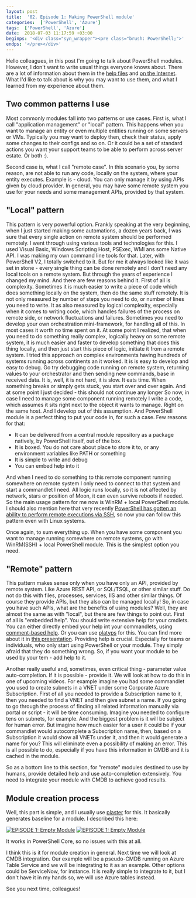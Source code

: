 ```yaml
---
layout: post
title:  '02. Episode 1: Making PowerShell module'
categories:  ['PowerShell', 'Azure']
tags:  ['PowerShell', 'Azure']
date:  2018-07-03 11:17:59 +03:00
beginps: '<div class="syn_wrapper"><pre class="brush: PowerShell;">'
endps: '</pre></div>'
---
```


Hello colleagues, in this post I'm going to talk about PowerShell modules. However, I don't want to write usual things everyone knows about. There are a lot of information about them in the [help files](https://docs.microsoft.com/en-us/PowerShell/module/microsoft.PowerShell.core/about/about_modules?view=PowerShell-6) and [on the Internet](https://kevinmarquette.github.io/2017-05-27-PowerShell-module-building-basics/). What I'd like to talk about is why you may want to use them, and what I learned from my experience about them.

<!--more-->

## Two common patterns I use

Most commonly modules fall into two patterns or use cases. First is, what I call "application management" or "local" pattern. This happens when you want to manage an entity or even multiple entities running on some servers or VMs. Typically you may want to deploy then, check their status, apply some changes to their configs and so on. Or it could be a set of standard actions you want your support teams to be able to perform across server estate. Or both :).

Second case is, what I call "remote case". In this scenario you, by some reason, are not able to run any code, locally on the system, where your entity executes. Example is - cloud. You can only manage it by using APIs given by cloud provider. In general, you may have some remote system you use for your needs and some management APIs, provided by that system.

## "Local" pattern

This pattern is very powerful option. Frankly speaking at the very beginning, when I just started making some automations, a dozen years back, I was sure that every single action on remote system should be performed remotely. I went through using various tools and technologies for this. I used Visual Basic, Windows Scripting Host, PSExec, WMI ans some Native API. I was making my own command line tools for that. Later, with PowerShell V2, I totally switched to it. But for me it always looked like it was set in stone - every single thing can be done remotely and I don't need any local tools on a remote system. But through the years of experience I changed my mind. And there are few reasons behind it. First of all is complexity. Sometimes it is much easier to write a piece of code which does something locally on the system, then do the same stuff remotely. It is not only measured by number of steps you need to do, or number of lines you need to write. It as also measured by logical complexity, especially when it comes to writing code, which handles failures of the process on remote side, or network fluctuations and failures. Sometimes you need to develop your own orchestration mini-framework, for handling all of this. In most cases it worth no time spent on it. At some point I realized, that when you need to do something really complex, logically heavy on some remote system, it is much easier and faster to develop something that does this thing locally, and then just start this piece of logic, initiate it from a remote system. I tried this approach on complex environments having hundreds of systems running across continents an it worked. It is is easy to develop and easy to debug. Go try debugging code running on remote system, returning values to your orchestrator and then sending new commands, base in received data. It is, well, it is not hard, it is slow. It eats time. When something breaks or simply gets stuck, you start over and over again. And at some point I just decided - this should not continue any longer
So now, in case I need to manage some component running remotely I write a code, which assumes it sits right next to the object it wants to manage. Right on the same host. And I develop out of this assumption. And PowerShell module is a perfect thing to put your code in, for such a case. Few reasons for that:

- It can be delivered from a central module repository as a package natively, by PowerShell itself, out of the box.
- It is boxed. You do not care about place to store it to, or any environment variables like PATH or something
- It is simple to write and debug
- You can embed help into it

And when I need to do something to this remote component running somewhere on remote system I only need to connect to that system and start a commandlet I need. All logic runs locally, so it is not affected by network, stars or position of Moon, it can even survive reboots if needed. So the main usage pattern for me now is WinRM + local PowerShell module. I should also mention here that very recently [PowerShell has gotten an ability to perform remote executions via SSH](https://docs.microsoft.com/en-us/PowerShell/scripting/core-PowerShell/ssh-remoting-in-PowerShell-core?view=PowerShell-6), so now you can follow this pattern even with Linux systems.

Once again, to sum everything up. When you have some component you want to manage running somewhere on remote systems, go with WinRM(SSH) + local PowerShell module. This is the simplest option you need.

## "Remote" pattern

This pattern makes sense only when you have only an API, provided by remote system. Like Azure REST API, or SQL/TSQL, or other similar stuff. Do not do this with files, processes, services, IIS and other similar things. Of course they provide APIs, but they also can be managed locally! So, in case you have such APIs, what are the benefits of using modules? Well, they are almost the same as with "local", but there are few things to point out. First of all is "embedded help". You should write extensive help for your cmdlets. You can either directly embed your help int your commandlets, using [comment-based help](https://docs.microsoft.com/en-us/PowerShell/module/microsoft.PowerShell.core/about/about_comment_based_help?view=PowerShell-6). Or you can use [platyps](https://github.com/PowerShell/platyPS) for this. You can find more about it in [this presentation](https://youtu.be/zGOl5g_AJ5U). Providing help is crucial. Especially for teams or individuals, who only start using PowerShell or your module. They simply afraid that they do something wrong. So, if you want your module to be used by your tem - add help to it.

Another really useful and, sometimes, even critical thing - parameter value auto-completion. If it is possible - provide it. We will look at how to do this in one of upcoming videos. For example imagine you had some commandlet you used to create subnets in a VNET under some Corporate Azure Subscription. First of all you needed to provide a Subscription name to it, then you needed to find a VNET and then give subnet a name. If you going to go through the process of finding all related information manually via portal or script - it will be time consuming. Imagine you needed to configure tens on subnets, for example. And the biggest problem is it will be subject for human error. But imagine how much easier for a user it could be if your commandlet would autocomplete a Subscription name, then, based on a Subscription it would show all VNETs under it, and then it would generate a name for you? This will eliminate even a possibility of making an error. This is all possible to do, especially if you have this information in CMDB and it is cached in the module.

So as a bottom line to this section, for "remote" modules destined to use by humans, provide detailed help and use auto-completion extensively. You need to integrate your module with CMDB to achieve good results.

## Module creation process

Well, this part is simple, and I usually use [plaster](https://github.com/PowerShell/Plaster) for this. It basically generates baseline for a module. I described this here:

[![EPISODE 1: Empty Module](http://img.youtube.com/vi/Wpy0oad_JOk/0.jpg)](http://www.youtube.com/watch?v=Wpy0oad_JOk)
[![EPISODE 1: Empty Module](http://img.youtube.com/vi/MV-Z23gSm-Q/0.jpg)](http://www.youtube.com/watch?v=MV-Z23gSm-Q)

It works in PowerShell Core, so no issues with this at all.

I think this is it for module creation in general. Next time we will look at CMDB integration. Our example will be a pseudo-CMDB running on Azure Table Service and we will be integrating to it as an example. Other options could be ServiceNow, for instance. It is really simple to integrate to it, but I don't have it in my hands so, we will use Azure tables instead.

See you next time, colleagues!